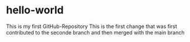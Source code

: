 # hello-world
This is my first GitHub-Repository
This is the first change that was first contributed to the seconde branch and then merged with the main branch

